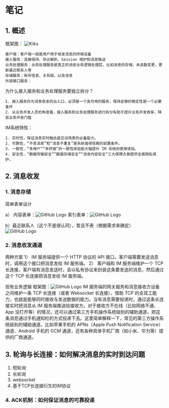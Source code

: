 # 笔记

## 1. 概述
框架图：
![Kiku](img/fig-1.1.jpg)

    客户端：客户端一般是用户用于收发消息的终端设备
    接入服务：连接保持、协议解析、Session 维护和消息推送
    业务处理服务：业务处理服务是真正的消息业务逻辑处理层，比如消息的存储、未读数变更、更新最近联系人等
    存储服务：账号信息、关系链，以及消息
    外部接口服务： 

为什么接入服务和业务处理服务要独立拆分？ 

    1. 接入服务作为消息收发的出入口，必须是一个高可用的服务，保持足够的稳定性是一个必要条件
    2. 从业务开发人员的角度看，接入服务和业务处理服务进行拆分有助于提升业务开发效率，降低业务开发门槛

IM系统特性：

    1. 实时性，保证消息实时触达是互动场景的必备能力。
    2. 可靠性，“不丢消息”和“消息不重复”是系统值得信赖的前置条件。
    3. 一致性，“多用户”“多终端”的一致性体验能大幅提升 IM 系统的使用体验。
    4. 安全性，“数据传输安全”“数据存储安全”“消息内容安全“三大保障方面提供全面隐私保护。

## 2. 消息收发
### 1. 消息存储
简单表单设计

a） 内容表单：![GitHub Logo](/img/fig-2.1.png)
    索引表单：![GitHub Logo](/img/fig-2.2.png)

b）最近联系人（这个不是很认同），暂且不表（根据需求来确定）
![GitHub Logo](/img/fig-2.3.png)

### 2. 消息收发通道
两种方案
1） IM 服务端提供一个 HTTP 协议的 API 接口，客户端需要发送消息时，调用这个接口把消息发给 IM 服务端。
2） 客户端和 IM 服务端维护一个 TCP 长连接，客户端有消息发送时，会以私有协议来封装这条要发送的消息，然后通过这个 TCP 长连接把消息发给 IM 服务端。

现有业务逻辑
框架图：![GitHub Logo](/img/fig-2.4.png)
IM 服务端的网关服务和消息接收方设备之间维护一条 TCP 长连接（或者 Websocket 长连接），借助 TCP 的全双工能力，也就是能够同时接收与发送数据的能力。当有消息需要投递时，通过这条长连接实时把消息从 IM 服务端推送给接收方。对于接收方不在线（比如网络不通、App 没打开等）的情况，还可以通过第三方手机操作系统级别的辅助通道，把这条消息通过手机通知栏的方式投递下去。这里简单解释一下，常见的第三方操作系统级别的辅助通道。比如苹果手机的 APNs（Apple Push Notification Service）通道、Android 手机的 GCM 通道，还有各种具体手机厂商（如小米、华为等）提供的厂商通道。

## 3. 轮询与长连接：如何解决消息的实时到达问题
1. 短轮询
2. 长轮询
3. websocket
4. 基于TCP长连接衍生的IM协议

### 4. ACK机制：如何保证消息的可靠投递
